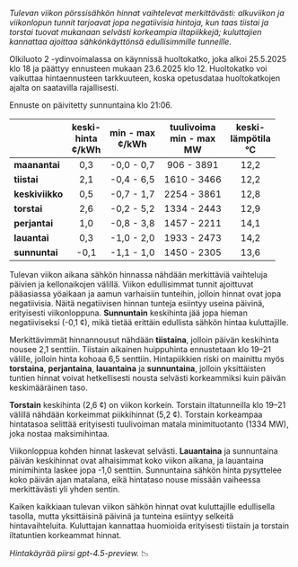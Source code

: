 *Tulevan viikon pörssisähkön hinnat vaihtelevat merkittävästi: alkuviikon ja viikonlopun tunnit tarjoavat jopa negatiivisia hintoja, kun taas tiistai ja torstai tuovat mukanaan selvästi korkeampia iltapiikkejä; kuluttajien kannattaa ajoittaa sähkönkäyttönsä edullisimmille tunneille.*

Olkiluoto 2 -ydinvoimalassa on käynnissä huoltokatko, joka alkoi 25.5.2025 klo 18 ja päättyy ennusteen mukaan 23.6.2025 klo 12. Huoltokatko voi vaikuttaa hintaennusteen tarkkuuteen, koska opetusdataa huoltokatkojen ajalta on saatavilla rajallisesti.

Ennuste on päivitetty sunnuntaina klo 21:06.

|             | keski-<br>hinta<br>¢/kWh | min - max<br>¢/kWh | tuulivoima<br>min - max<br>MW | keski-<br>lämpötila<br>°C |
|:------------|:------------------------:|:------------------:|:----------------------------:|:-------------------------:|
| **maanantai**   |           0,3            |    -0,0 - 0,7      |         906 - 3891           |           12,2            |
| **tiistai**     |           2,1            |    -0,4 - 6,5      |        1610 - 3466           |           12,2            |
| **keskiviikko** |           0,5            |    -0,7 - 1,7      |        2254 - 3861           |           12,8            |
| **torstai**     |           2,6            |    -0,2 - 5,2      |        1334 - 2443           |           12,9            |
| **perjantai**   |           1,0            |    -0,8 - 3,8      |        1457 - 2211           |           14,1            |
| **lauantai**    |           0,3            |    -1,0 - 2,0      |        1933 - 2473           |           14,2            |
| **sunnuntai**   |          -0,1            |    -1,1 - 1,0      |        1450 - 2305           |           13,6            |

Tulevan viikon aikana sähkön hinnassa nähdään merkittäviä vaihteluja päivien ja kellonaikojen välillä. Viikon edullisimmat tunnit ajoittuvat pääasiassa yöaikaan ja aamun varhaisiin tunteihin, jolloin hinnat ovat jopa negatiivisia. Näitä negatiivisen hinnan tunteja esiintyy useina päivinä, erityisesti viikonloppuna. **Sunnuntain** keskihinta jää jopa hieman negatiiviseksi (-0,1 ¢), mikä tietää erittäin edullista sähkön hintaa kuluttajille.

Merkittävimmät hinnannousut nähdään **tiistaina**, jolloin päivän keskihinta nousee 2,1 senttiin. Tiistain aikainen huippuhinta ennustetaan klo 19–21 välille, jolloin hinta kohoaa 6,5 senttiin. Hintapiikkien riski on mainittu myös **torstaina**, **perjantaina**, **lauantaina** ja **sunnuntaina**, jolloin yksittäisten tuntien hinnat voivat hetkellisesti nousta selvästi korkeammiksi kuin päivän keskimääräinen taso.

**Torstain** keskihinta (2,6 ¢) on viikon korkein. Torstain iltatunneilla klo 19–21 välillä nähdään korkeimmat piikkihinnat (5,2 ¢). Torstain korkeampaa hintatasoa selittää erityisesti tuulivoiman matala minimituotanto (1334 MW), joka nostaa maksimihintaa.

Viikonloppua kohden hinnat laskevat selvästi. **Lauantaina** ja sunnuntaina päivän keskihinnat ovat alhaisimmat koko viikon aikana, ja lauantaina minimihinta laskee jopa -1,0 senttiin. Sunnuntaina sähkön hinta pysyttelee koko päivän ajan matalana, eikä hintataso nouse missään vaiheessa merkittävästi yli yhden sentin.

Kaiken kaikkiaan tulevan viikon sähkön hinnat ovat kuluttajille edullisella tasolla, mutta yksittäisinä päivinä ja tunteina esiintyy selkeitä hintavaihteluita. Kuluttajan kannattaa huomioida erityisesti tiistain ja torstain iltatuntien korkeammat hinnat.

*Hintakäyrää piirsi gpt-4.5-preview.* 📉
